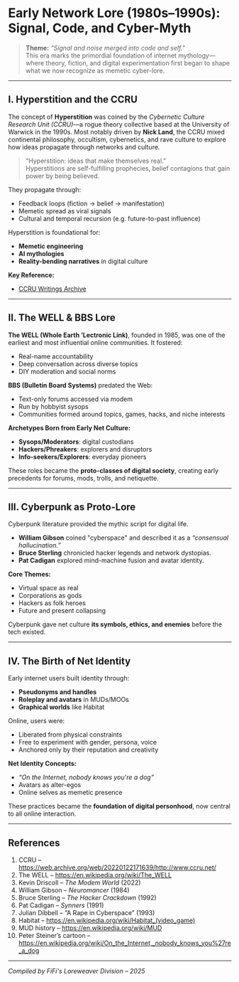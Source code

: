 # Early Network Lore (1980s–1990s): Signal, Code, and Cyber-Myth

> **Theme:** _“Signal and noise merged into code and self.”_  
> This era marks the primordial foundation of internet mythology—where theory, fiction, and digital experimentation first began to shape what we now recognize as memetic cyber-lore.

---

## I. Hyperstition and the CCRU

The concept of **Hyperstition** was coined by the *Cybernetic Culture Research Unit (CCRU)*—a rogue theory collective based at the University of Warwick in the 1990s. Most notably driven by **Nick Land**, the CCRU mixed continental philosophy, occultism, cybernetics, and rave culture to explore how ideas propagate through networks and culture.

> “Hyperstition: ideas that make themselves real.”  
Hyperstitions are self-fulfilling prophecies, belief contagions that gain power by being believed.

They propagate through:
- Feedback loops (fiction → belief → manifestation)
- Memetic spread as viral signals
- Cultural and temporal recursion (e.g. future-to-past influence)

Hyperstition is foundational for:
- **Memetic engineering**
- **AI mythologies**
- **Reality-bending narratives** in digital culture

**Key Reference:**  
- [CCRU Writings Archive](https://web.archive.org/web/20220122171639/http://www.ccru.net/)

---

## II. The WELL & BBS Lore

**The WELL (Whole Earth ’Lectronic Link)**, founded in 1985, was one of the earliest and most influential online communities. It fostered:
- Real-name accountability
- Deep conversation across diverse topics
- DIY moderation and social norms

**BBS (Bulletin Board Systems)** predated the Web:
- Text-only forums accessed via modem
- Run by hobbyist sysops
- Communities formed around topics, games, hacks, and niche interests

**Archetypes Born from Early Net Culture:**
- **Sysops/Moderators**: digital custodians
- **Hackers/Phreakers**: explorers and disruptors
- **Info-seekers/Explorers**: everyday pioneers

These roles became the **proto-classes of digital society**, creating early precedents for forums, mods, trolls, and netiquette.

---

## III. Cyberpunk as Proto-Lore

Cyberpunk literature provided the mythic script for digital life.

- **William Gibson** coined "cyberspace" and described it as a *“consensual hallucination.”*
- **Bruce Sterling** chronicled hacker legends and network dystopias.
- **Pat Cadigan** explored mind-machine fusion and avatar identity.

**Core Themes:**
- Virtual space as real
- Corporations as gods
- Hackers as folk heroes
- Future and present collapsing

Cyberpunk gave net culture **its symbols, ethics, and enemies** before the tech existed.

---

## IV. The Birth of Net Identity

Early internet users built identity through:
- **Pseudonyms and handles**
- **Roleplay and avatars** in MUDs/MOOs
- **Graphical worlds** like Habitat

Online, users were:
- Liberated from physical constraints
- Free to experiment with gender, persona, voice
- Anchored only by their reputation and creativity

**Net Identity Concepts:**
- *“On the Internet, nobody knows you're a dog”*
- Avatars as alter-egos
- Online selves as memetic presence

These practices became the **foundation of digital personhood**, now central to all online interaction.

---

## References

1. CCRU – https://web.archive.org/web/20220122171639/http://www.ccru.net/  
2. The WELL – https://en.wikipedia.org/wiki/The_WELL  
3. Kevin Driscoll – *The Modem World* (2022)  
4. William Gibson – *Neuromancer* (1984)  
5. Bruce Sterling – *The Hacker Crackdown* (1992)  
6. Pat Cadigan – *Synners* (1991)  
7. Julian Dibbell – “A Rape in Cyberspace” (1993)  
8. Habitat – https://en.wikipedia.org/wiki/Habitat_(video_game)  
9. MUD history – https://en.wikipedia.org/wiki/MUD  
10. Peter Steiner’s cartoon – https://en.wikipedia.org/wiki/On_the_Internet,_nobody_knows_you%27re_a_dog  

---

*Compiled by FiFi's Loreweaver Division – 2025*